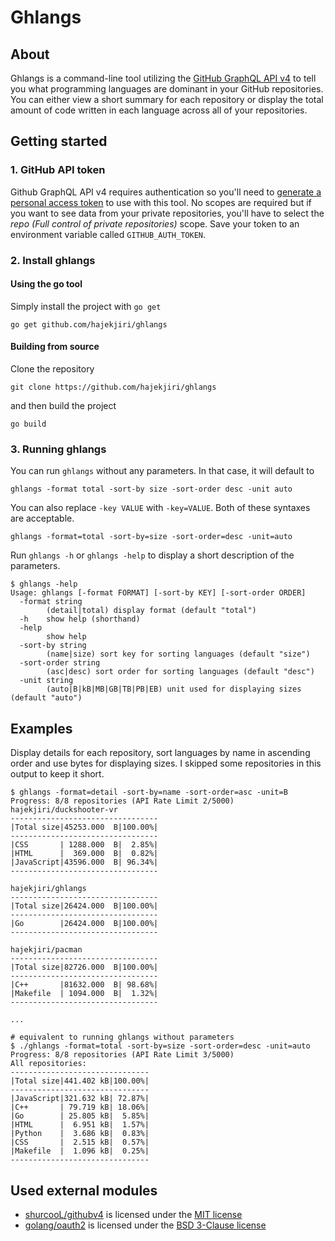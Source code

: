 # Ghlangs
## About
Ghlangs is a command-line tool utilizing the [GitHub GraphQL API v4](https://developer.github.com/v4/) to tell you what programming languages are dominant in your GitHub repositories. You can either view a short summary for each repository or display the total amount of code written in each language across all of your repositories.

## Getting started
### 1. GitHub API token
Github GraphQL API v4 requires authentication so you'll need to [generate a personal access token](https://github.com/settings/tokens/new) to use with this tool. No scopes are required but if you want to see data from your private repositories, you'll have to select the _repo (Full control of private repositories)_ scope. Save your token to an environment variable called `GITHUB_AUTH_TOKEN`.

### 2. Install ghlangs
#### Using the go tool
Simply install the project with `go get`
```
go get github.com/hajekjiri/ghlangs
```

#### Building from source
Clone the repository
```
git clone https://github.com/hajekjiri/ghlangs
```
and then build the project
```
go build
```

### 3. Running ghlangs
You can run `ghlangs` without any parameters. In that case, it will default to
```
ghlangs -format total -sort-by size -sort-order desc -unit auto
```
You can also replace `-key VALUE` with `-key=VALUE`. Both of these syntaxes are acceptable.
```
ghlangs -format=total -sort-by=size -sort-order=desc -unit=auto
```

Run `ghlangs -h` or `ghlangs -help` to display a short description of the parameters.
```
$ ghlangs -help
Usage: ghlangs [-format FORMAT] [-sort-by KEY] [-sort-order ORDER]
  -format string
    	(detail|total) display format (default "total")
  -h	show help (shorthand)
  -help
    	show help
  -sort-by string
    	(name|size) sort key for sorting languages (default "size")
  -sort-order string
    	(asc|desc) sort order for sorting languages (default "desc")
  -unit string
    	(auto|B|kB|MB|GB|TB|PB|EB) unit used for displaying sizes (default "auto")
```

## Examples
Display details for each repository, sort languages by name in ascending order and use bytes for displaying sizes. I skipped some repositories in this output to keep it short.
```
$ ghlangs -format=detail -sort-by=name -sort-order=asc -unit=B
Progress: 8/8 repositories (API Rate Limit 2/5000)
hajekjiri/duckshooter-vr
---------------------------------
|Total size|45253.000  B|100.00%|
---------------------------------
|CSS       | 1288.000  B|  2.85%|
|HTML      |  369.000  B|  0.82%|
|JavaScript|43596.000  B| 96.34%|
---------------------------------

hajekjiri/ghlangs
---------------------------------
|Total size|26424.000  B|100.00%|
---------------------------------
|Go        |26424.000  B|100.00%|
---------------------------------

hajekjiri/pacman
---------------------------------
|Total size|82726.000  B|100.00%|
---------------------------------
|C++       |81632.000  B| 98.68%|
|Makefile  | 1094.000  B|  1.32%|
---------------------------------

...
```

```
# equivalent to running ghlangs without parameters
$ ./ghlangs -format=total -sort-by=size -sort-order=desc -unit=auto
Progress: 8/8 repositories (API Rate Limit 3/5000)
All repositories:
-------------------------------
|Total size|441.402 kB|100.00%|
-------------------------------
|JavaScript|321.632 kB| 72.87%|
|C++       | 79.719 kB| 18.06%|
|Go        | 25.805 kB|  5.85%|
|HTML      |  6.951 kB|  1.57%|
|Python    |  3.686 kB|  0.83%|
|CSS       |  2.515 kB|  0.57%|
|Makefile  |  1.096 kB|  0.25%|
-------------------------------
```

## Used external modules
* [shurcooL/githubv4](https://github.com/shurcooL/githubv4) is licensed under the [MIT license](https://github.com/shurcooL/githubv4/blob/master/LICENSE)
* [golang/oauth2](https://github.com/golang/oauth2) is licensed under the [BSD 3-Clause license](https://github.com/golang/oauth2/blob/master/LICENSE)
